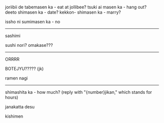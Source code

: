 joriibii de tabemasen ka - eat at jollibee?
tsuki ai masen ka - hang out?
deeto shimasen ka - date?
kekkon- shimasen ka - marry?

issho ni sumimasen ka - no

---

sashimi

sushi nori?
omakase???

---

ORRRR

BOTEJYU????? (jk)



ramen nagi

---

shimashita ka - how much?
(reply with "{number}jikan," which stands for hours)

janakatta desu

kishimen
